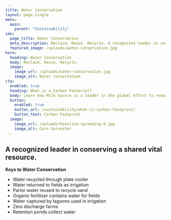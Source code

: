 ```yaml
---
title: Water Conservation
layout: page-single
menu:
  main:
    parent: "Sustainability"
seo:
  page_title: Water Conservation
  meta_description: Reclaim. Reuse. Recycle. A recognized leader in conserving a shared vital resource. 
  featured_image: /uploads/water-conservation.jpg
hero:
  heading: Water Conservation
  body: Reclaim. Reuse. Recycle.
  image:
    image_url: /uploads/water-conservation.jpg
    image_alt: Water conservation
cta:
  enabled: true
  heading: What is a Carbon Footprint?
  body: Learn how Milk Source is a leader in the global effort to reduce emissions.
  button:
    enabled: true
    button_url: /sustainability/what-is-carbon-footprint/
    button_text: Carbon Footprint
  image:
    image_url: /uploads/hoseline-spreading-6.jpg
    image_alt: Corn harvester
---
```


## A recognized leader in conserving a shared vital resource.

**Keys to Water Conservation**

* Water recycled through plate cooler
* Water returned to fields as irrigation
* Parlor water reused to recycle sand
* Organic fertilizer contains water for fields
* Water captured by lagoons used in irrigation
* Zero discharge farms
* Retention ponds collect water